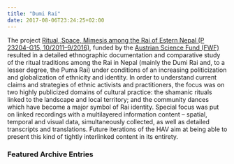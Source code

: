 ```yaml
---
title: "Dumi Rai"
date: 2017-08-06T23:24:25+02:00
---
```


The project [Ritual, Space, Mimesis among the Rai of Estern Nepal (P 23204-G15, 10/2011–9/2016)](http://www.univie.ac.at/kiratstudies/), funded by the [Austrian Science Fund (FWF)](https://www.fwf.ac.at) resulted in a detailed ethnographic documentation and comparative study of the ritual traditions among the Rai in Nepal (mainly the Dumi Rai and, to a lesser degree, the Puma Rai) under conditions of an increasing politicization and globalization of ethnicity and identity. In order to understand current claims and strategies of ethnic activists and practitioners, the focus was on two highly publicized domains of cultural practice: the shamanic rituals linked to the landscape and local territory; and the community dances which have become a major symbol of Rai identity. Special focus was put on linked recordings with a multilayered information content – spatial, temporal and visual data, simultaneously collected, as well as detailed transcripts and translations. Future iterations of the HAV aim at being able to present this kind of tightly interlinked content in its entirety.

### Featured Archive Entries

<HAVFolder id='102' />
